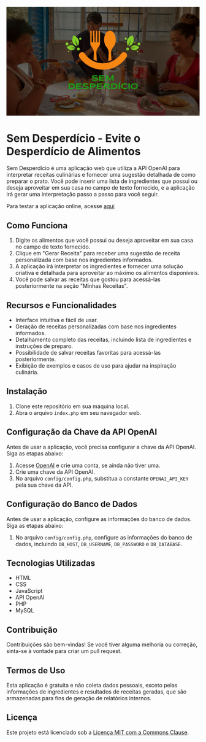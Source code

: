 ![Sem Desperdício](https://raw.githubusercontent.com/aeusteixeira/sem-desperdicio/master/src/img/sem-desperdicio-banner.jpg)

# Sem Desperdício - Evite o Desperdício de Alimentos

Sem Desperdício é uma aplicação web que utiliza a API OpenAI para interpretar receitas culinárias e fornecer uma sugestão detalhada de como preparar o prato. Você pode inserir uma lista de ingredientes que possui ou deseja aproveitar em sua casa no campo de texto fornecido, e a aplicação irá gerar uma interpretação passo a passo para você seguir.

Para testar a aplicação online, acesse [aqui](https://semdesperdicio.eco.br/)

## Como Funciona

1. Digite os alimentos que você possui ou deseja aproveitar em sua casa no campo de texto fornecido.
2. Clique em "Gerar Receita" para receber uma sugestão de receita personalizada com base nos ingredientes informados.
3. A aplicação irá interpretar os ingredientes e fornecer uma solução criativa e detalhada para aproveitar ao máximo os alimentos disponíveis.
4. Você pode salvar as receitas que gostou para acessá-las posteriormente na seção "Minhas Receitas".

## Recursos e Funcionalidades

- Interface intuitiva e fácil de usar.
- Geração de receitas personalizadas com base nos ingredientes informados.
- Detalhamento completo das receitas, incluindo lista de ingredientes e instruções de preparo.
- Possibilidade de salvar receitas favoritas para acessá-las posteriormente.
- Exibição de exemplos e casos de uso para ajudar na inspiração culinária.

## Instalação

1. Clone este repositório em sua máquina local.
2. Abra o arquivo `index.php` em seu navegador web.

## Configuração da Chave da API OpenAI

Antes de usar a aplicação, você precisa configurar a chave da API OpenAI. Siga as etapas abaixo:

1. Acesse [OpenAI](https://openai.com) e crie uma conta, se ainda não tiver uma.
2. Crie uma chave da API OpenAI.
3. No arquivo `config/config.php`, substitua a constante `OPENAI_API_KEY` pela sua chave da API.

## Configuração do Banco de Dados

Antes de usar a aplicação, configure as informações do banco de dados. Siga as etapas abaixo:

1. No arquivo `config/config.php`, configure as informações do banco de dados, incluindo `DB_HOST`, `DB_USERNAME`, `DB_PASSWORD` e `DB_DATABASE`.

## Tecnologias Utilizadas

- HTML
- CSS
- JavaScript
- API OpenAI
- PHP
- MySQL

## Contribuição

Contribuições são bem-vindas! Se você tiver alguma melhoria ou correção, sinta-se à vontade para criar um pull request.

## Termos de Uso

Esta aplicação é gratuita e não coleta dados pessoais, exceto pelas informações de ingredientes e resultados de receitas geradas, que são armazenadas para fins de geração de relatórios internos.

## Licença

Este projeto está licenciado sob a [Licença MIT com a Commons Clause](https://opensource.org/licenses/MIT).
